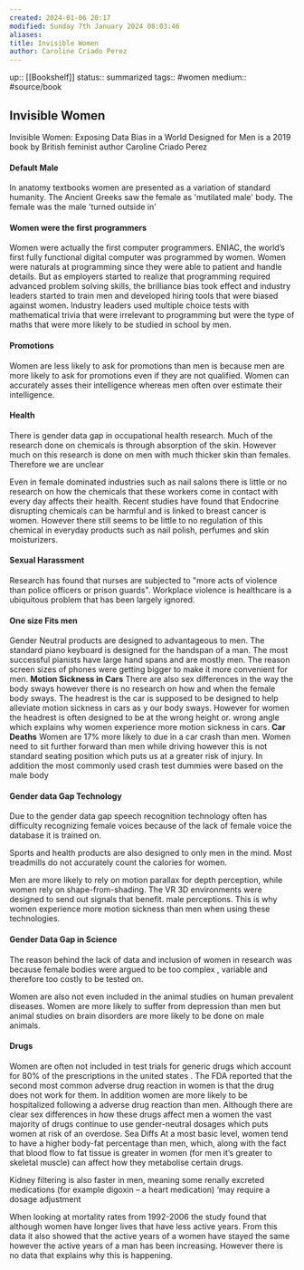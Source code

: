 ```yaml
---
created: 2024-01-06 20:17
modified: Sunday 7th January 2024 08:03:46
aliases:
title: Invisible Women
author: Caroline Criado Perez
---
```

up::  [[Bookshelf]]
status:: summarized
tags:: #women
medium:: #source/book

##  Invisible Women


Invisible Women: Exposing Data Bias in a World Designed for Men is a 2019 book by British feminist author Caroline Criado Perez

#### Default Male
In anatomy textbooks women are presented as a variation of standard humanity. The Ancient Greeks saw the female as 'mutilated male' body. The female was the male 'turned outside in'
#### Women were the first programmers
Women were actually the first computer programmers. ENIAC, the world’s first fully functional digital computer was programmed by women. Women were naturals at programming since they were able to patient and handle details. But as employers started to realize that programming required advanced problem solving skills, the brilliance bias took effect and industry leaders started to train men and developed hiring tools that were biased against women.
Industry leaders used multiple choice tests with mathematical trivia that were irrelevant to programming but were the type of maths that were more likely to be studied in school by men.

#### Promotions
Women are less likely to ask for promotions than men is because men are more likely to ask for promotions even if they are not qualified. Women can accurately asses their intelligence whereas men often over estimate their intelligence.

#### Health
There is gender data gap in occupational health research.
Much of the research done on chemicals is through absorption of the skin. However much on this research is done on men with much thicker skin than females. Therefore we are unclear

Even in female dominated industries such as nail salons there is little or no research on how the chemicals that these workers come in contact with every day affects their health. Recent studies have found that Endocrine disrupting chemicals can be harmful and is linked to breast cancer is women. However there still seems to be little to no regulation of this chemical in everyday products such as nail polish, perfumes and skin moisturizers.



#### Sexual Harassment
Research has found that nurses are subjected to "more acts of violence than police officers or prison guards".
Workplace violence is healthcare is a ubiquitous problem that has been largely ignored.


#### One size Fits men
Gender Neutral products are designed to advantageous to men.
The standard piano keyboard is designed for the handspan of a man. The most successful pianists have large hand spans and are mostly men.
The reason screen sizes of phones were getting bigger to make it more convenient for men.
**Motion Sickness in Cars**
There are also sex differences in the way the body sways however there is no research on how and when the female body sways. The headrest is the car is supposed to be designed to help alleviate motion sickness in cars as y our body sways. However for women the headrest is often designed to be at the wrong height or. wrong angle which explains why women experience more motion sickness in cars.
**Car Deaths**
Women are 17% more likely to due in a car crash than men.
Women need to sit further forward than men while driving however this is not standard seating position which puts us at a greater risk of injury.
In addition the most commonly used crash test dummies were based on the male body
#### Gender data Gap Technology

Due to the gender data gap speech recognition technology often has difficulty recognizing female voices because of the lack of female voice the database it is trained on.

Sports and health products are also designed to only men in the mind. Most treadmills do not accurately count the calories for women.

Men are more likely to rely on motion parallax for depth perception, while women rely on shape-from-shading. The VR 3D environments were designed to send out signals that benefit. male perceptions. This is why women experience more motion sickness than men when using these technologies.

#### Gender Data Gap in Science
The reason behind the lack of data and inclusion of women in research was because female bodies were argued to be too complex , variable and therefore too costly to be tested on.

Women are also not even included in the animal studies on human prevalent diseases. Women are more likely to suffer from depression than men but animal studies on brain disorders are more likely to be done on male animals.


#### Drugs
Women are often not included in test trials for generic drugs which account for 80% of the prescriptions in the united states .
The FDA reported that the second most common adverse drug reaction in women is that the drug does not work for them. In addition women are more likely to be hospitalized following a adverse drug reaction than men.
Although there are clear sex differences in how these drugs affect men a women the vast majority of drugs continue to use gender-neutral dosages which puts women at risk of an overdose.
Sea Diffs
At a most basic level, women tend to have a higher body-fat percentage than men, which, along with the fact that blood flow to fat tissue is greater in women (for men it’s greater to skeletal muscle) can affect how they metabolise certain drugs.

 Kidney filtering is also faster in men, meaning some renally excreted medications (for example digoxin – a heart medication) ‘may require a dosage adjustment

When looking at mortality rates from 1992-2006 the study found that although women have longer lives that have less active years. From this data it also showed that the active years of a women have stayed the same however the active years of a man has been increasing. However there is no data that explains why this is happening.
